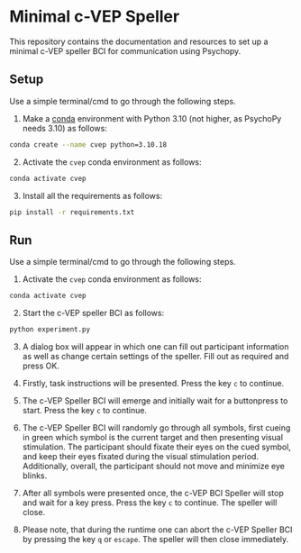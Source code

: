 # Minimal c-VEP Speller

This repository contains the documentation and resources to set up a minimal c-VEP speller BCI for communication using Psychopy. 

## Setup
Use a simple terminal/cmd to go through the following steps.

1. Make a [conda](https://www.anaconda.com/download) environment with Python 3.10 (not higher, as PsychoPy needs 3.10) as follows:

```bash
conda create --name cvep python=3.10.18
```

2. Activate the `cvep` conda environment as follows:

```bash
conda activate cvep
```

3. Install all the requirements as follows:

```bash
pip install -r requirements.txt
```

## Run
Use a simple terminal/cmd to go through the following steps.

1. Activate the `cvep` conda environment as follows:

```bash
conda activate cvep
```

2. Start the c-VEP speller BCI as follows:
```bash
python experiment.py
```

3. A dialog box will appear in which one can fill out participant information as well as change certain settings of the speller. Fill out as required and press OK. 

4. Firstly, task instructions will be presented. Press the key `c` to continue. 

5. The c-VEP Speller BCI will emerge and initially wait for a buttonpress to start. Press the key `c` to continue.

6. The c-VEP Speller BCI will randomly go through all symbols, first cueing in green which symbol is the current target and then presenting visual stimulation. The participant should fixate their eyes on the cued symbol, and keep their eyes fixated during the visual stimulation period. Additionally, overall, the participant should not move and minimize eye blinks. 

7. After all symbols were presented once, the c-VEP BCI Speller will stop and wait for a key press. Press the key `c` to continue. The speller will close.

8. Please note, that during the runtime one can abort the c-VEP Speller BCI by pressing the key `q` or `escape`. The speller will then close immediately.